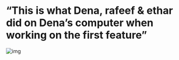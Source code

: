# “This is what Dena, rafeef & ethar did on Dena’s computer when working on the first feature”

![img](https://i1.wp.com/littlenivi.com/wp-content/uploads/2018/12/44-Motivational-Quotes-for-Work-Success-Life-1.jpg?resize=735%2C1001&ssl=1)
